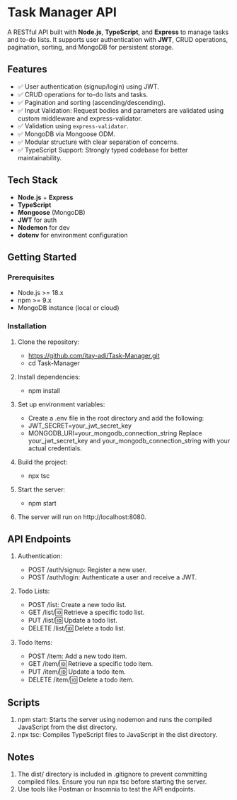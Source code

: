 # Task Manager API

A RESTful API built with **Node.js**, **TypeScript**, and **Express** to manage tasks and to-do lists. It supports user authentication with **JWT**, CRUD operations, pagination, sorting, and MongoDB for persistent storage.

## Features

- ✅ User authentication (signup/login) using JWT.
- ✅ CRUD operations for to-do lists and tasks.
- ✅ Pagination and sorting (ascending/descending).
- ✅ Input Validation: Request bodies and parameters are validated using custom middleware and express-validator.
- ✅ Validation using `express-validator`.
- ✅ MongoDB via Mongoose ODM.
- ✅ Modular structure with clear separation of concerns.
- ✅ TypeScript Support: Strongly typed codebase for better maintainability.

## Tech Stack

- **Node.js** + **Express**
- **TypeScript**
- **Mongoose** (MongoDB)
- **JWT** for auth
- **Nodemon** for dev
- **dotenv** for environment configuration

## Getting Started

### Prerequisites

- Node.js >= 18.x
- npm >= 9.x
- MongoDB instance (local or cloud)

### Installation

1. Clone the repository:
   - https://github.com/itay-adi/Task-Manager.git
   - cd Task-Manager

2. Install dependencies:
   - npm install

3. Set up environment variables:
   - Create a .env file in the root directory and add the following:
   * JWT_SECRET=your_jwt_secret_key
   * MONGODB_URI=your_mongodb_connection_string
    Replace your_jwt_secret_key and your_mongodb_connection_string with your actual credentials.

4. Build the project:
   - npx tsc

5. Start the server:
   - npm start

6. The server will run on http://localhost:8080.

## API Endpoints
1. Authentication:
   - POST /auth/signup: Register a new user.
   - POST /auth/login: Authenticate a user and receive a JWT.

2. Todo Lists:
   - POST /list: Create a new todo list.
   - GET /list/:id: Retrieve a specific todo list.
   - PUT /list/:id: Update a todo list.
   - DELETE /list/:id: Delete a todo list.

3. Todo Items:
   - POST /item: Add a new todo item.
   - GET /item/:id: Retrieve a specific todo item.
   - PUT /item/:id: Update a todo item.
   - DELETE /item/:id: Delete a todo item.

## Scripts
1. npm start: Starts the server using nodemon and runs the compiled JavaScript from the dist directory.
2. npx tsc: Compiles TypeScript files to JavaScript in the dist directory.

   
## Notes
1. The dist/ directory is included in .gitignore to prevent committing compiled files. Ensure you run npx tsc before starting the server.
2. Use tools like Postman or Insomnia to test the API endpoints.

